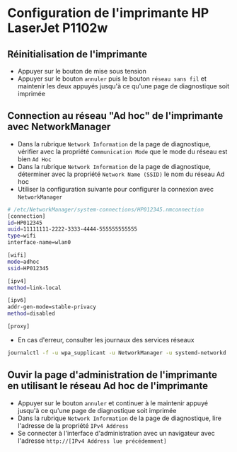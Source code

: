 # Configuration de l'imprimante HP LaserJet P1102w

## Réinitialisation de l'imprimante

- Appuyer sur le bouton de mise sous tension
- Appuyer sur le bouton `annuler` puis le bouton `réseau sans fil` et maintenir les deux appuyés jusqu'à ce qu'une page de diagnostique soit imprimée

## Connection au réseau "Ad hoc" de l'imprimante avec NetworkManager

- Dans la rubrique `Network Information` de la page de diagnostique, vérifier avec la propriété `Communication Mode` que le mode du réseau est bien `Ad Hoc`
- Dans la rubrique `Network Information` de la page de diagnostique, déterminer avec la propriété `Network Name (SSID)` le nom du réseau Ad hoc 
- Utiliser la configuration suivante pour configurer la connexion avec `NetworkManager`

```bash
# /etc/NetworkManager/system-connections/HP012345.nmconnection
[connection]
id=HP012345
uuid=11111111-2222-3333-4444-555555555555
type=wifi
interface-name=wlan0

[wifi]
mode=adhoc
ssid=HP012345

[ipv4]
method=link-local

[ipv6]
addr-gen-mode=stable-privacy
method=disabled

[proxy]
```

- En cas d'erreur, consulter les journaux des services réseaux
```bash
journalctl -f -u wpa_supplicant -u NetworkManager -u systemd-networkd
```


## Ouvir la page d'administration de l'imprimante en utilisant le réseau Ad hoc de l'imprimante

- Appuyer sur le bouton `annuler` et continuer à le maintenir appuyé jusqu'à ce qu'une page de diagnostique soit imprimée
- Dans la rubrique `Network Information` de la page de diagnostique, lire l'adresse de la propriété `IPv4 Address`
- Se connecter à l'interface d'administration avec un navigateur avec l'adresse `http://[IPv4 Address lue précédemment]`

